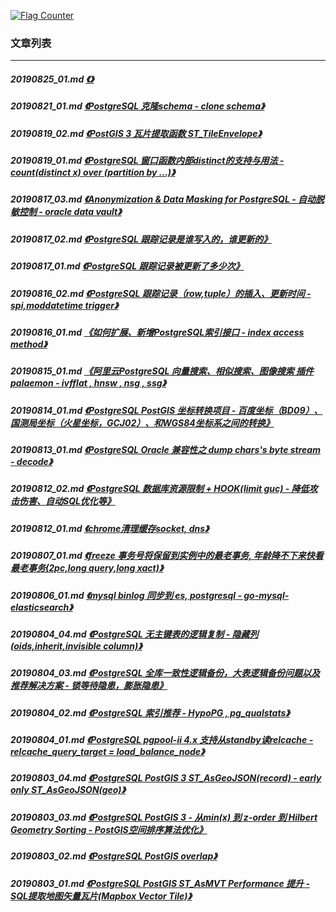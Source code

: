 <a rel="nofollow" href="http://info.flagcounter.com/h9V1"  ><img src="http://s03.flagcounter.com/count/h9V1/bg_FFFFFF/txt_000000/border_CCCCCC/columns_2/maxflags_12/viewers_0/labels_0/pageviews_0/flags_0/"  alt="Flag Counter"  border="0"  ></a>  
  
### 文章列表  
----  
##### 20190825_01.md   [《》](20190825_01.md)  
##### 20190821_01.md   [《PostgreSQL 克隆schema - clone schema》](20190821_01.md)  
##### 20190819_02.md   [《PostGIS 3 瓦片提取函数 ST_TileEnvelope》](20190819_02.md)  
##### 20190819_01.md   [《PostgreSQL 窗口函数内部distinct的支持与用法 - count(distinct x) over (partition by ...)》](20190819_01.md)  
##### 20190817_03.md   [《Anonymization & Data Masking for PostgreSQL - 自动脱敏控制 - oracle data vault》](20190817_03.md)  
##### 20190817_02.md   [《PostgreSQL 跟踪记录是谁写入的，谁更新的》](20190817_02.md)  
##### 20190817_01.md   [《PostgreSQL 跟踪记录被更新了多少次》](20190817_01.md)  
##### 20190816_02.md   [《PostgreSQL 跟踪记录（row,tuple）的插入、更新时间 - spi,moddatetime trigger》](20190816_02.md)  
##### 20190816_01.md   [《如何扩展、新增PostgreSQL索引接口 - index access method》](20190816_01.md)  
##### 20190815_01.md   [《阿里云PostgreSQL 向量搜索、相似搜索、图像搜索 插件 palaemon - ivfflat , hnsw , nsg , ssg》](20190815_01.md)  
##### 20190814_01.md   [《PostgreSQL PostGIS 坐标转换项目 - 百度坐标（BD09）、国测局坐标（火星坐标，GCJ02）、和WGS84坐标系之间的转换》](20190814_01.md)  
##### 20190813_01.md   [《PostgreSQL Oracle 兼容性之 dump chars's byte stream - decode》](20190813_01.md)  
##### 20190812_02.md   [《PostgreSQL 数据库资源限制 + HOOK(limit guc) - 降低攻击伤害、自动SQL优化等》](20190812_02.md)  
##### 20190812_01.md   [《chrome清理缓存socket, dns》](20190812_01.md)  
##### 20190807_01.md   [《freeze 事务号将保留到实例中的最老事务, 年龄降不下来快看最老事务(2pc,long query,long xact)》](20190807_01.md)  
##### 20190806_01.md   [《mysql binlog 同步到 es, postgresql - go-mysql-elasticsearch》](20190806_01.md)  
##### 20190804_04.md   [《PostgreSQL 无主键表的逻辑复制 - 隐藏列(oids,inherit,invisible column)》](20190804_04.md)  
##### 20190804_03.md   [《PostgreSQL 全库一致性逻辑备份，大表逻辑备份问题以及推荐解决方案 - 锁等待隐患，膨胀隐患》](20190804_03.md)  
##### 20190804_02.md   [《PostgreSQL 索引推荐 - HypoPG , pg_qualstats》](20190804_02.md)  
##### 20190804_01.md   [《PostgreSQL pgpool-ii 4.x 支持从standby读relcache - relcache_query_target = load_balance_node》](20190804_01.md)  
##### 20190803_04.md   [《PostgreSQL PostGIS 3 ST_AsGeoJSON(record) - early only ST_AsGeoJSON(geo)》](20190803_04.md)  
##### 20190803_03.md   [《PostgreSQL PostGIS 3 - 从min(x) 到 z-order 到 Hilbert Geometry Sorting - PostGIS空间排序算法优化》](20190803_03.md)  
##### 20190803_02.md   [《PostgreSQL PostGIS overlap》](20190803_02.md)  
##### 20190803_01.md   [《PostgreSQL PostGIS ST_AsMVT Performance 提升 - SQL提取地图矢量瓦片(Mapbox Vector Tile)》](20190803_01.md)  
